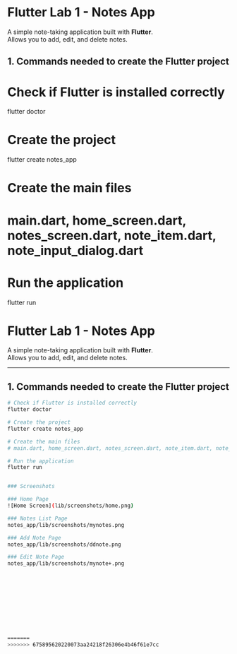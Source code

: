 
# Flutter Lab 1 - Notes App

A simple note-taking application built with **Flutter**.  
Allows you to add, edit, and delete notes.



## 1. Commands needed to create the Flutter project


# Check if Flutter is installed correctly
flutter doctor

# Create the project
flutter create notes_app

# Create the main files
# main.dart, home_screen.dart, notes_screen.dart, note_item.dart, note_input_dialog.dart

# Run the application
flutter run


# Flutter Lab 1 - Notes App

A simple note-taking application built with **Flutter**.  
Allows you to add, edit, and delete notes.

---

## 1. Commands needed to create the Flutter project

```bash
# Check if Flutter is installed correctly
flutter doctor

# Create the project
flutter create notes_app

# Create the main files
# main.dart, home_screen.dart, notes_screen.dart, note_item.dart, note_input_dialog.dart

# Run the application
flutter run


### Screenshots

### Home Page
![Home Screen](lib/screenshots/home.png)

### Notes List Page
notes_app/lib/screenshots/mynotes.png

### Add Note Page
notes_app/lib/screenshots/ddnote.png

### Edit Note Page
notes_app/lib/screenshots/mynote+.png











=======
>>>>>>> 675895620220073aa24218f26306e4b46f61e7cc

